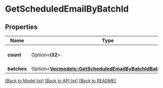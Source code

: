# GetScheduledEmailByBatchId

## Properties

Name | Type | Description | Notes
------------ | ------------- | ------------- | -------------
**count** | Option<**i32**> | Total number of batches | [optional]
**batches** | Option<[**Vec<models::GetScheduledEmailByBatchIdBatchesInner>**](getScheduledEmailByBatchId_batches_inner.md)> |  | [optional]

[[Back to Model list]](../README.md#documentation-for-models) [[Back to API list]](../README.md#documentation-for-api-endpoints) [[Back to README]](../README.md)


